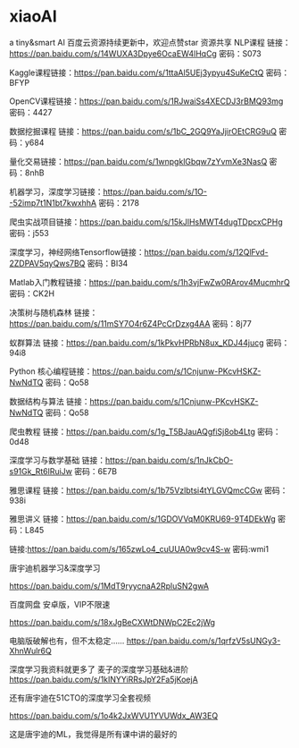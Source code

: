 # xiaoAI
a tiny&amp;smart AI
百度云资源持续更新中，欢迎点赞star
资源共享
NLP课程    链接：https://pan.baidu.com/s/14WUXA3Dpye6OcaEW4lHqCg 密码：S073

Kaggle课程链接：https://pan.baidu.com/s/1ttaAl5UEj3ypyu4SuKeCtQ 密码：BFYP

OpenCV课程链接：https://pan.baidu.com/s/1RJwaiSs4XECDJ3rBMQ93mg 密码：4427

数据挖掘课程 链接：https://pan.baidu.com/s/1bC_2GQ9YaJjirOEtCRG9uQ 密码：y684

量化交易链接：https://pan.baidu.com/s/1wnpgklGbqw7zYvmXe3NasQ 密码：8nhB

机器学习，深度学习链接：https://pan.baidu.com/s/1O--52imp7t1N1bt7kwxhhA 密码：2178

爬虫实战项目链接：https://pan.baidu.com/s/15kJlHsMWT4dugTDpcxCPHg 密码：j553

深度学习，神经网络Tensorflow链接：https://pan.baidu.com/s/12QlFvd-2ZDPAV5qyQws7BQ 密码：BI34

Matlab入门教程链接：https://pan.baidu.com/s/1h3vjFwZw0RArov4MucmhrQ 密码：CK2H

决策树与随机森林 链接：https://pan.baidu.com/s/11mSY7O4r6Z4PcCrDzxg4AA 密码：8j77

蚁群算法 链接：https://pan.baidu.com/s/1kPkvHPRbN8ux_KDJ44jucg 密码：94i8

Python 核心编程链接：https://pan.baidu.com/s/1Cnjunw-PKcvHSKZ-NwNdTQ 密码：Qo58

数据结构与算法 链接：https://pan.baidu.com/s/1Cnjunw-PKcvHSKZ-NwNdTQ 密码：Qo58

爬虫教程 链接：https://pan.baidu.com/s/1g_T5BJauAQgfiSj8ob4Ltg 密码：0d48

深度学习与数学基础 链接：https://pan.baidu.com/s/1nJkCbO-s91Gk_Rt6lRuiJw 密码：6E7B

雅思课程 链接：https://pan.baidu.com/s/1b75Vzlbtsi4tYLGVQmcCGw 密码：938i

雅思讲义 链接：https://pan.baidu.com/s/1GDOVVqM0KRU69-9T4DEkWg 密码：L845

链接:https://pan.baidu.com/s/165zwLo4_cuUUA0w9cv4S-w  密码:wmi1

唐宇迪机器学习&深度学习

https://pan.baidu.com/s/1MdT9ryycnaA2RpluSN2gwA

百度网盘 安卓版，VIP不限速

https://pan.baidu.com/s/18xJgBeCXWtDNWpC2Ec2jWg

电脑版破解也有，但不太稳定……
https://pan.baidu.com/s/1qrfzV5sUNGy3-XhnWulr6Q

深度学习我资料就更多了
麦子的深度学习基础&进阶
https://pan.baidu.com/s/1kINYYiRRsJpY2Fa5jKoejA

还有唐宇迪在51CTO的深度学习全套视频

https://pan.baidu.com/s/1o4k2JxWVU1YVUWdx_AW3EQ

这是唐宇迪的ML，我觉得是所有课中讲的最好的